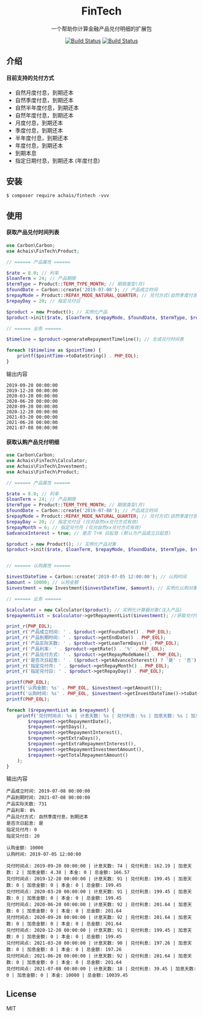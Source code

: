<h1 align="center"> FinTech </h1>

<p align="center"> 一个帮助你计算金融产品兑付明细的扩展包 </p>

<p align="center">
<a href="https://travis-ci.org/achais/fintech" rel="nofollow"><img src="https://travis-ci.org/achais/fintech.svg?branch=master" alt="Build Status" style="max-width:100%;"></a>
<a href="javascript:void(0)" rel="nofollow"><img src="https://github.styleci.io/repos/165015731/shield" alt="Build Status" style="max-width:100%;"></a>
</p>

## 介绍

#### 目前支持的兑付方式
- 自然月度付息，到期还本
- 自然季度付息，到期还本
- 自然半年度付息，到期还本
- 自然年度付息，到期还本
- 月度付息，到期还本
- 季度付息，到期还本
- 半年度付息，到期还本
- 年度付息，到期还本
- 到期本息
- 指定日期付息，到期还本 (年度付息)

## 安装

```shell
$ composer require achais/fintech -vvv
```

## 使用

#### 获取产品兑付时间列表

```php
use Carbon\Carbon;
use Achais\FinTech\Product;

// ====== 产品属性 ======

$rate = 8.0; // 利率
$loanTerm = 24; // 产品期限
$termType = Product::TERM_TYPE_MONTH; // 期限类型(月)
$foundDate = Carbon::create('2019-07-08'); // 产品成立时间
$repayMode = Product::REPAY_MODE_NATURAL_QUARTER; // 兑付方式(自然季度付息, 到期还本)
$repayDay = 20; // 指定兑付日

$product = new Product(); // 实例化产品
$product->init($rate, $loanTerm, $repayMode, $foundDate, $termType, $repayDay); // 初始化属性

// ====== 业务 ======

$timeline = $product->generateRepaymentTimeline(); // 生成兑付时间表

foreach ($timeline as $pointTime) {
    printf($pointTime->toDateString() . PHP_EOL);
}
```

输出内容

```text
2019-09-20 00:00:00
2019-12-20 00:00:00
2020-03-20 00:00:00
2020-06-20 00:00:00
2020-09-20 00:00:00
2020-12-20 00:00:00
2021-03-20 00:00:00
2021-06-20 00:00:00
2021-07-08 00:00:00
```

#### 获取认购产品兑付明细

```php
use Carbon\Carbon;
use Achais\FinTech\Calculator;
use Achais\FinTech\Investment;
use Achais\FinTech\Product;

// ====== 产品属性 ======

$rate = 8.0; // 利率
$loanTerm = 24; // 产品期限
$termType = Product::TERM_TYPE_MONTH; // 期限类型(月)
$foundDate = Carbon::create('2019-07-08'); // 产品成立时间
$repayMode = Product::REPAY_MODE_NATURAL_QUARTER; // 兑付方式(自然季度付息, 到期还本)
$repayDay = 20; // 指定兑付日 (仅对自然xx兑付方式有效)
$repayMonth = 6; // 指定兑付月 (仅对自然xx兑付方式有效)
$advanceInterest = true; // 是否 T+N 日起息 (默认为产品成立日起息)

$product = new Product(); // 实例化产品对象
$product->init($rate, $loanTerm, $repayMode, $foundDate, $termType, $repayDay, $repayMonth, $advanceInterest); // 初始化产品属性


// ====== 认购属性 ======

$investDateTime = Carbon::create('2019-07-05 12:00:00'); // 认购时间
$amount = 10000; // 认购金额
$investment = new Investment($investDateTime, $amount); // 实例化认购对象

// ====== 业务 ======

$calculator = new Calculator($product); // 实例化计算器对象(注入产品)
$repaymentList = $calculator->getRepaymentList($investment); //获取兑付列表(注入认购对象)

print_r(PHP_EOL);
print_r('产品成立时间: ' . $product->getFoundDate() . PHP_EOL);
print_r('产品到期时间: ' . $product->getEndDate() . PHP_EOL);
print_r('产品实际天数: ' . $product->getLoanTermDays() . PHP_EOL);
print_r('产品利率: ' . $product->getRate() . '%' . PHP_EOL);
print_r('产品兑付方式: ' . $product->getRepayModeName() . PHP_EOL);
print_r('是否次日起息: ' . ($product->getAdvanceInterest() ? '是' : '否')  . PHP_EOL);
print_r('指定兑付月: ' . $product->getRepayMonth() . PHP_EOL);
print_r('指定兑付日: ' . $product->getRepayDay() . PHP_EOL);

printf(PHP_EOL);
printf('认购金额: %s' . PHP_EOL, $investment->getAmount());
printf('认购时间: %s' . PHP_EOL, $investment->getInvestDateTime()->toDateTimeString());
printf(PHP_EOL);

foreach ($repaymentList as $repayment) {
    printf('兑付时间点: %s | 计息天数: %s | 兑付利息: %s | 加息天数: %s | 加息金额: %s | 本金: %s | 总金额: %s' . PHP_EOL,
        $repayment->getRepaymentDate(),
        $repayment->getDays(),
        $repayment->getRepaymentInterest(),
        $repayment->getExtraDays(),
        $repayment->getExtraRepaymentInterest(),
        $repayment->getRepaymentInvestmentAmount(),
        $repayment->getTotalRepaymentAmount()
    );
}
```

输出内容

```text
产品成立时间: 2019-07-08 00:00:00
产品到期时间: 2021-07-08 00:00:00
产品实际天数: 731
产品利率: 8%
产品兑付方式: 自然季度付息，到期还本
是否次日起息: 是
指定兑付月: 0
指定兑付日: 20

认购金额: 10000
认购时间: 2019-07-05 12:00:00

兑付时间点: 2019-09-20 00:00:00 | 计息天数: 74 | 兑付利息: 162.19 | 加息天数: 2 | 加息金额: 4.38 | 本金: 0 | 总金额: 166.57
兑付时间点: 2019-12-20 00:00:00 | 计息天数: 91 | 兑付利息: 199.45 | 加息天数: 0 | 加息金额: 0 | 本金: 0 | 总金额: 199.45
兑付时间点: 2020-03-20 00:00:00 | 计息天数: 91 | 兑付利息: 199.45 | 加息天数: 0 | 加息金额: 0 | 本金: 0 | 总金额: 199.45
兑付时间点: 2020-06-20 00:00:00 | 计息天数: 92 | 兑付利息: 201.64 | 加息天数: 0 | 加息金额: 0 | 本金: 0 | 总金额: 201.64
兑付时间点: 2020-09-20 00:00:00 | 计息天数: 92 | 兑付利息: 201.64 | 加息天数: 0 | 加息金额: 0 | 本金: 0 | 总金额: 201.64
兑付时间点: 2020-12-20 00:00:00 | 计息天数: 91 | 兑付利息: 199.45 | 加息天数: 0 | 加息金额: 0 | 本金: 0 | 总金额: 199.45
兑付时间点: 2021-03-20 00:00:00 | 计息天数: 90 | 兑付利息: 197.26 | 加息天数: 0 | 加息金额: 0 | 本金: 0 | 总金额: 197.26
兑付时间点: 2021-06-20 00:00:00 | 计息天数: 92 | 兑付利息: 201.64 | 加息天数: 0 | 加息金额: 0 | 本金: 0 | 总金额: 201.64
兑付时间点: 2021-07-08 00:00:00 | 计息天数: 18 | 兑付利息: 39.45 | 加息天数: 0 | 加息金额: 0 | 本金: 10000 | 总金额: 10039.45
```

## License

MIT